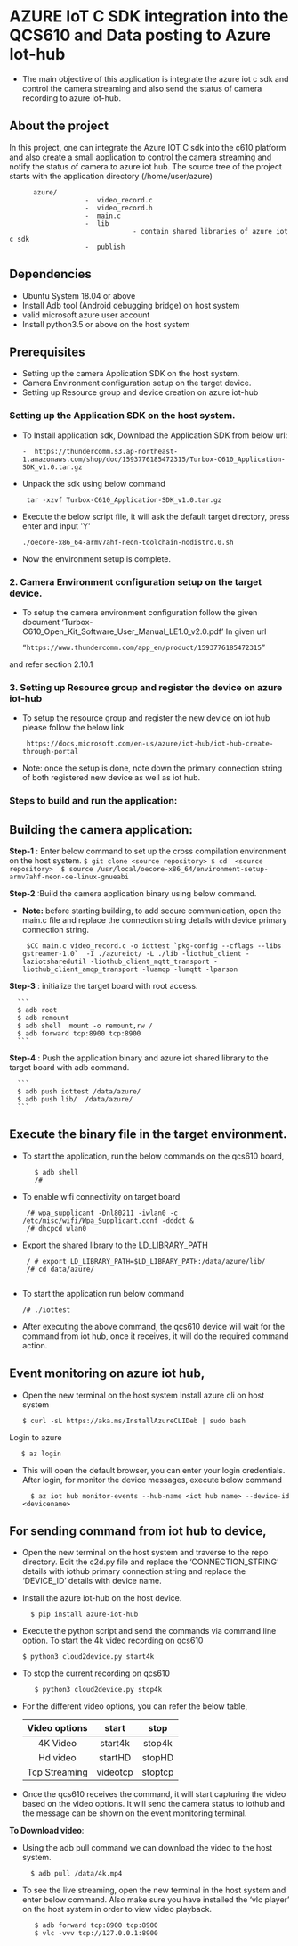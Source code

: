 #  AZURE IoT C SDK integration into the QCS610 and Data posting to Azure Iot-hub
- The main objective of this application is integrate the azure iot c sdk and control the camera streaming and also send the status of  camera recording to azure iot-hub.

## About the project
  In this project, one can integrate the Azure IOT C sdk into the c610 platform and also create a small application to control the camera streaming and notify the status of camera to azure iot hub. The source tree of the project starts with the application directory (/home/user/azure)

          azure/ 
                       -  video_record.c
                       -  video_record.h
                       -  main.c
                       -  lib
                                   - contain shared libraries of azure iot c sdk
                       -  publish

## Dependencies
- Ubuntu System 18.04 or above
- Install Adb tool (Android debugging bridge) on host system
- valid microsoft azure user account
- Install python3.5 or above on the host system 

## Prerequisites
- Setting up the camera Application SDK on the host system.
- Camera Environment configuration setup on the target device.
- Setting up Resource group and device creation on azure iot-hub

### Setting up the Application SDK on the host system.
       
  - To Install application sdk, Download the Application SDK from below url:
      ```
      -  https://thundercomm.s3.ap-northeast-1.amazonaws.com/shop/doc/1593776185472315/Turbox-C610_Application-SDK_v1.0.tar.gz
      ```
   - Unpack the sdk using below command 
       ```
        tar -xzvf Turbox-C610_Application-SDK_v1.0.tar.gz
       ```
   - Execute the below script file, it will ask the default target directory, press enter and input 'Y'
       ```
       ./oecore-x86_64-armv7ahf-neon-toolchain-nodistro.0.sh
       ```
   - Now the environment setup is complete.

 ### 2. Camera Environment configuration setup on the target device.
   -  To setup the camera environment configuration follow the given document ‘Turbox-C610_Open_Kit_Software_User_Manual_LE1.0_v2.0.pdf’ In given url
      ```
      “https://www.thundercomm.com/app_en/product/1593776185472315” 
      ```
   and refer section 2.10.1

### 3. Setting up Resource group and register the device on azure iot-hub
   - To setup the resource group and register the new  device on iot hub please follow the below link    
     ```
      https://docs.microsoft.com/en-us/azure/iot-hub/iot-hub-create-through-portal
     ```
   - Note: once the setup is done, note down the primary  connection string of both registered new device as well as iot hub. 

### Steps to build and run the application: 

## Building the camera application:

**Step-1** : Enter below command to set up the cross compilation environment on the host system.
        ```
        $ git clone <source repository>
        $ cd  <source repository> 
        $ source /usr/local/oecore-x86_64/environment-setup-armv7ahf-neon-oe-linux-gnueabi
       ```
    
**Step-2** :Build the camera application binary using below command.                                       
 - **Note:**  before starting building, to add secure communication, open the main.c file and replace the connection string details with device primary connection string.  
      ```
       $CC main.c video_record.c -o iottest `pkg-config --cflags --libs gstreamer-1.0`  -I ./azureiot/ -L ./lib -liothub_client -laziotsharedutil -liothub_client_mqtt_transport -liothub_client_amqp_transport -luamqp -lumqtt -lparson
      ```    
      
**Step-3** : initialize the target board with root access.

      ```
      $ adb root 
      $ adb remount 
      $ adb shell  mount -o remount,rw /
      $ adb forward tcp:8900 tcp:8900
      ```
      
**Step-4** : Push the application binary and azure iot shared library to the target board with adb command.

      ```
      $ adb push iottest /data/azure/
      $ adb push lib/  /data/azure/
      ```      
      
## Execute the binary file in the target environment.
   - To start the application, run the below commands on the qcs610 board, 
     ```
        $ adb shell
        /#
     ``` 
  -  To enable wifi connectivity on target board
      ```  
       /# wpa_supplicant -Dnl80211 -iwlan0 -c /etc/misc/wifi/Wpa_Supplicant.conf -ddddt &
       /# dhcpcd wlan0
      ```  
   -  Export the shared library to the LD_LIBRARY_PATH
      ```
       / # export LD_LIBRARY_PATH=$LD_LIBRARY_PATH:/data/azure/lib/
       /# cd data/azure/
  
      ```   
  - To start the application run below command
      ```
      /# ./iottest
      ```
 - After executing the above command, the qcs610 device will wait for the command from iot hub, once it receives, it will do the required command action.

## Event monitoring on azure iot hub,
  - Open the new terminal on the host system
    Install azure cli on host system
    ```   
    $ curl -sL https://aka.ms/InstallAzureCLIDeb | sudo bash
    ```
   Login to azure 
   ```
      $ az login
   ```
  - This will open the default browser, you can enter your login credentials. After login, for monitor the device messages, execute below command
    ```      
      $ az iot hub monitor-events --hub-name <iot hub name> --device-id  <devicename>
    ```  
## For sending command from iot hub to device,
   - Open the new terminal on the host system and traverse to the repo directory.  Edit the c2d.py file and replace the ‘CONNECTION_STRING’ details with iothub primary connection string and replace the ‘DEVICE_ID’ details with device name.   
  
  - Install the azure iot-hub on the host device.
  
    ```
      $ pip install azure-iot-hub 
    ``` 
   - Execute the python script and send the commands via command line option. To start the 4k video recording on qcs610 
     ```
     $ python3 cloud2device.py start4k    
     ``` 
  -  To stop the current recording on qcs610
     ```   
        $ python3 cloud2device.py stop4k    
     ```
  - For the different video options, you can refer the below table,

      | Video options | start | stop | 
      | :---: | :---: | :---: |
      | 4K Video | start4k | stop4k |
      | Hd video | startHD | stopHD |
      | Tcp Streaming | videotcp | stoptcp |


-  Once the qcs610 receives the command, it will start capturing the video based on the video options. It will send the camera status to iothub and the message can be shown on the event monitoring terminal.

**To Download video**: 
- Using the adb pull command we can download the video to the host system.
    ```
      $ adb pull /data/4k.mp4
    ```   
- To see the live streaming,  open the new terminal in the host system and enter below command. Also make sure you have installed the ‘vlc player’ on the host system in order to view video playback. 
   ```
      $ adb forward tcp:8900 tcp:8900
      $ vlc -vvv tcp://127.0.0.1:8900
   ```  
   
   
